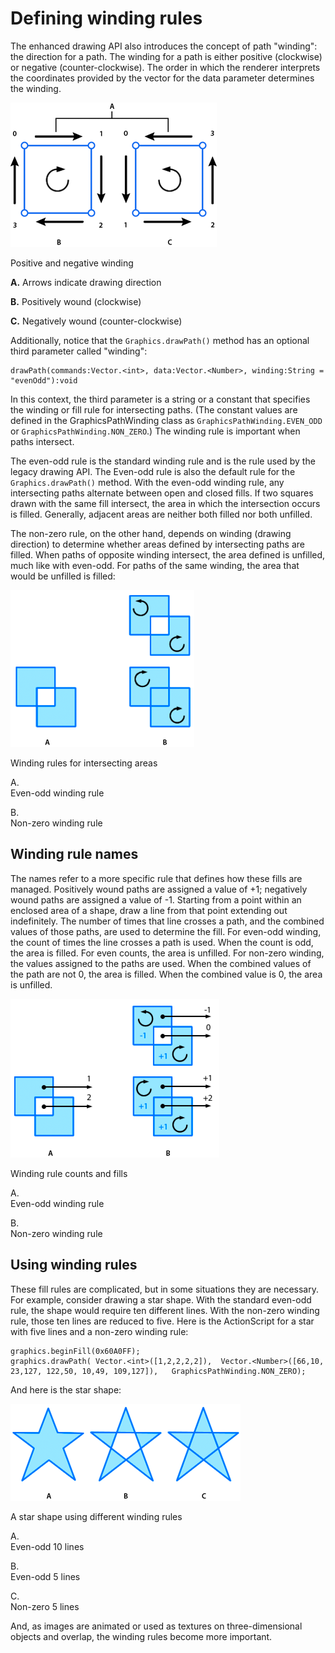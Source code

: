 # Defining winding rules

The enhanced drawing API also introduces the concept of path "winding": the
direction for a path. The winding for a path is either positive (clockwise) or
negative (counter-clockwise). The order in which the renderer interprets the
coordinates provided by the vector for the data parameter determines the
winding.

![Positive and negative winding](../../img/gv_winding_positive_negative.png)

Positive and negative winding

**A.** Arrows indicate drawing direction

**B.** Positively wound (clockwise)

**C.** Negatively wound (counter-clockwise)

Additionally, notice that the `Graphics.drawPath()` method has an optional third
parameter called "winding":

```
drawPath(commands:Vector.<int>, data:Vector.<Number>, winding:String = "evenOdd"):void
```

In this context, the third parameter is a string or a constant that specifies
the winding or fill rule for intersecting paths. (The constant values are
defined in the GraphicsPathWinding class as `GraphicsPathWinding.EVEN_ODD` or
`GraphicsPathWinding.NON_ZERO`.) The winding rule is important when paths
intersect.

The even-odd rule is the standard winding rule and is the rule used by the
legacy drawing API. The Even-odd rule is also the default rule for the
`Graphics.drawPath()` method. With the even-odd winding rule, any intersecting
paths alternate between open and closed fills. If two squares drawn with the
same fill intersect, the area in which the intersection occurs is filled.
Generally, adjacent areas are neither both filled nor both unfilled.

The non-zero rule, on the other hand, depends on winding (drawing direction) to
determine whether areas defined by intersecting paths are filled. When paths of
opposite winding intersect, the area defined is unfilled, much like with
even-odd. For paths of the same winding, the area that would be unfilled is
filled:

![Winding rules for intersecting areas](../../img/gv_winding_rules_evenodd_nonzero.png)

Winding rules for intersecting areas

A.  
Even-odd winding rule

B.  
Non-zero winding rule

## Winding rule names

The names refer to a more specific rule that defines how these fills are
managed. Positively wound paths are assigned a value of +1; negatively wound
paths are assigned a value of -1. Starting from a point within an enclosed area
of a shape, draw a line from that point extending out indefinitely. The number
of times that line crosses a path, and the combined values of those paths, are
used to determine the fill. For even-odd winding, the count of times the line
crosses a path is used. When the count is odd, the area is filled. For even
counts, the area is unfilled. For non-zero winding, the values assigned to the
paths are used. When the combined values of the path are not 0, the area is
filled. When the combined value is 0, the area is unfilled.

![Winding rule counts and fills](../../img/gv_winding_exp.png)

Winding rule counts and fills

A.  
Even-odd winding rule

B.  
Non-zero winding rule

## Using winding rules

These fill rules are complicated, but in some situations they are necessary. For
example, consider drawing a star shape. With the standard even-odd rule, the
shape would require ten different lines. With the non-zero winding rule, those
ten lines are reduced to five. Here is the ActionScript for a star with five
lines and a non-zero winding rule:

```
graphics.beginFill(0x60A0FF);
graphics.drawPath( Vector.<int>([1,2,2,2,2]),  Vector.<Number>([66,10, 23,127, 122,50, 10,49, 109,127]),   GraphicsPathWinding.NON_ZERO);
```

And here is the star shape:

![A star shape using different winding](../../img/gv_winding_star.png)

A star shape using different winding rules

A.  
Even-odd 10 lines

B.  
Even-odd 5 lines

C.  
Non-zero 5 lines

And, as images are animated or used as textures on three-dimensional objects and
overlap, the winding rules become more important.

